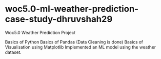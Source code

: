 # woc5.0-ml-weather-prediction-case-study-dhruvshah29
Woc5.0 Weather Prediction Project

Basics of Python
Basics of Pandas (Data Cleaning is done)
Basics of Visualisation using Matplotlib
Implemented an ML model using the weather dataset.
